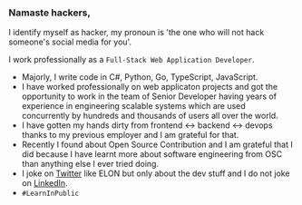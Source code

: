 ### Namaste hackers,

I identify myself as hacker, my pronoun is 'the one who will not hack someone's social media for you'.

I work professionally as a `Full-Stack Web Application Developer`.

- Majorly, I write code in C#, Python, Go, TypeScript, JavaScript.
- I have worked professionally on web applicaton projects and got the opportunity to work in the team of Senior Developer having years of experience in engineering scalable systems which are used concurrently by hundreds and thousands of users all over the world.
- I have gotten my hands dirty from frontend <-> backend <-> devops thanks to my previous employer and I am grateful for that. 
- Recently I found about Open Source Contribution and I am grateful that I did because I have learnt more about software engineering from OSC than anything else I ever tried doing.
- I joke on [Twitter](https://twitter.com/rajritu001) like ELON but only about the dev stuff and I do not joke on [LinkedIn](https://www.linkedin.com/in/rituraj001/).
- `#LearnInPublic`

